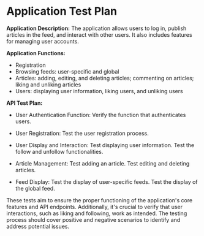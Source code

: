 # Application Test Plan

**Application Description:**
The application allows users to log in, publish articles in the feed, and interact with other users. It also includes features for managing user accounts.

**Application Functions:**

- Registration
- Browsing feeds: user-specific and global
- Articles: adding, editing, and deleting articles; commenting on articles; liking and unliking articles
- Users: displaying user information, liking users, and unliking users

**API Test Plan:**

- User Authentication Function:
  Verify the function that authenticates users.

- User Registration:
  Test the user registration process.

- User Display and Interaction:
  Test displaying user information.
  Test the follow and unfollow functionalities.

- Article Management:
  Test adding an article.
  Test editing and deleting articles.

- Feed Display:
  Test the display of user-specific feeds.
  Test the display of the global feed.

These tests aim to ensure the proper functioning of the application's core features and API endpoints. Additionally, it's crucial to verify that user interactions, such as liking and following, work as intended. The testing process should cover positive and negative scenarios to identify and address potential issues.
